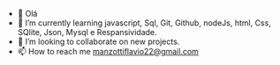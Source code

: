 - 👋 Olá
- 🌱 I’m currently learning javascript, Sql, Git, Github, nodeJs, html, Css, SQlite, Json, Mysql e Respansividade.
- 💞️ I’m looking to collaborate on new projects.
- 📫 How to reach me manzottiflavio22@gmail.com
